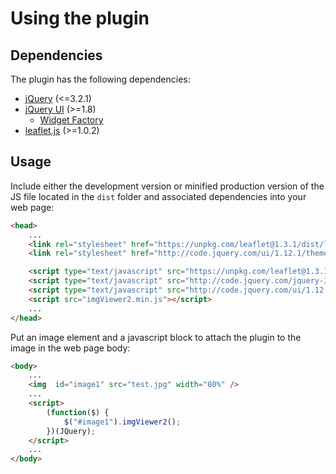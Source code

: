 # Using the plugin
## Dependencies
The plugin has the following dependencies:

 * [jQuery](http://jquery.com/) (<=3.2.1)
 * [jQuery UI](http://jqueryui.com/) (>=1.8)
    * [Widget Factory](http://api.jqueryui.com/jQuery.widget/)
 * [leaflet.js](http://leafletjs.com/index.html) (>=1.0.2)

## Usage
Include either the development version or minified production version of the JS file located
 in the `dist` folder and associated dependencies into your web page:

```html
<head>
	...
	<link rel="stylesheet" href="https://unpkg.com/leaflet@1.3.1/dist/leaflet.css" />
	<link rel="stylesheet" href="http://code.jquery.com/ui/1.12.1/themes/smoothness/jquery-ui.css" media="screen">

	<script type="text/javascript" src="https://unpkg.com/leaflet@1.3.1/dist/leaflet.js"></script>
	<script type="text/javascript" src="http://code.jquery.com/jquery-3.2.1.min.js"></script>
	<script type="text/javascript" src="http://code.jquery.com/ui/1.12.1/jquery-ui.min.js"></script>
	<script src="imgViewer2.min.js"></script>
	...
</head>
```

Put an image element and a javascript block to attach the plugin to the image in the web page body:

```html
<body>
	...
	<img  id="image1" src="test.jpg" width="80%" />
	...
	<script>
		(function($) {
			$("#image1").imgViewer2();
		})(JQuery);
	</script>
	...
</body>
```
